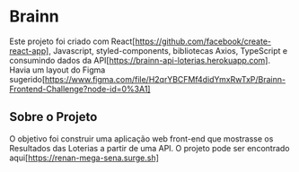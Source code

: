 # Brainn

Este projeto foi criado com React[https://github.com/facebook/create-react-app], Javascript,  styled-components, bibliotecas Axios, TypeScript e consumindo dados da API[https://brainn-api-loterias.herokuapp.com]. Havia um layout do Figma sugerido[https://www.figma.com/file/H2qrYBCFMf4didYmxRwTxP/Brainn-Frontend-Challenge?node-id=0%3A1]

## Sobre o Projeto

O objetivo foi construir uma aplicação web front-end que mostrasse os Resultados das Loterias a partir de uma API. O projeto pode ser encontrado aqui[https://renan-mega-sena.surge.sh]
